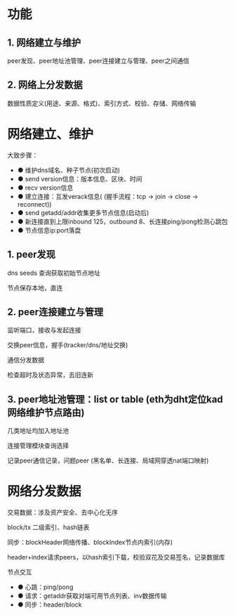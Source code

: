 # 功能
## 1. 网络建立与维护
peer发现、peer地址池管理、peer连接建立与管理、peer之间通信
## 2. 网络上分发数据
数据性质定义(用途、来源、格式)、索引方式、校验、存储、网络传输

# 网络建立、维护
大致步骤：
- ● 维护dns域名、种子节点(初次启动)
- ● send version信息：版本信息、区块、时间
- ● recv  version信息
- ● 建立连接：互发verack信息( (握手流程：tcp -> join -> close -> reconnect))
- ● send getadd/addr收集更多节点信息(启动后)
- ● 新连接直到上限inbound 125，outbound 8、长连接ping/pong检测心跳包
- ● 节点信息ip:port落盘

## 1. peer发现
dns seeds 查询获取初始节点地址

节点保存本地，直连
## 2. peer连接建立与管理
监听端口，接收与发起连接

交换peer信息，握手(tracker/dns/地址交换)

通信分发数据

检查超时及状态异常，去旧连新
## 3. peer地址池管理：list or table  (eth为dht定位kad网络维护节点路由)
几类地址均加入地址池

连接管理模块查询选择

记录peer通信记录，问题peer  (黑名单、长连接、局域网穿透nat端口映射)

# 网络分发数据
交易数据：涉及资产安全、去中心化无序

block/tx 二级索引、hash链表

同步：blockHeader网络传播、blockIndex节点内索引(内存)

header+index请求peers，以hash索引下载，校验双花及交易签名，记录数据库

节点交互
- ● 心跳：ping/pong
- ● 请求：getaddr获取对端可用节点列表、inv数据传输
- ● 同步：header/block
